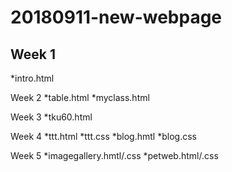 # 20180911-new-webpage

## Week 1
*intro.html

Week 2
*table.html
*myclass.html

Week 3
*tku60.html

Week 4
*ttt.html
*ttt.css
*blog.hmtl
*blog.css

Week 5
*imagegallery.hmtl/.css
*petweb.html/.css
<!--stackedit_data:
eyJoaXN0b3J5IjpbMzY1NDYwMTk3XX0=
-->